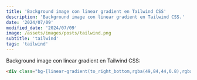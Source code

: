 ```yaml
---
title: 'Background image con linear gradient en Tailwind CSS'
description: 'Background image con linear gradient en Tailwind CSS.'
date: '2024/07/09'
modified_date: '2024/07/09'
image: /assets/images/posts/tailwind.png
subtitle: 'tailwind'
tags: 'tailwind'
---
```


Background image con linear gradient en Tailwind CSS:

```html
<div class="bg-[linear-gradient(to_right_bottom,rgba(49,84,44,0.8),rgba(16,71,52,0.8)),url(../src/images/bg.jpg)]"></div>
```
